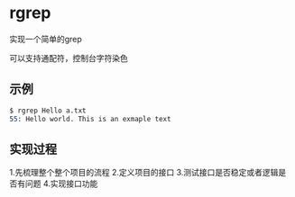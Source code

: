 # rgrep

实现一个简单的grep

可以支持通配符，控制台字符染色
## 示例

```s
$ rgrep Hello a.txt
55: Hello world. This is an exmaple text
```

## 实现过程

1.先梳理整个整个项目的流程
2.定义项目的接口
3.测试接口是否稳定或者逻辑是否有问题
4.实现接口功能